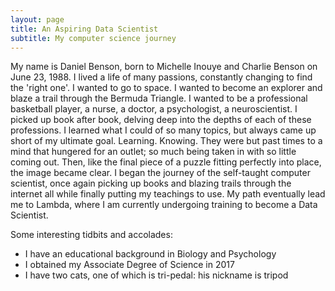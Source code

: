 ```yaml
---
layout: page
title: An Aspiring Data Scientist
subtitle: My computer science journey
---
```


My name is Daniel Benson, born to Michelle Inouye and Charlie Benson on June 23, 1988. I lived a life of many passions, constantly changing to find the 'right one'. I wanted to go to space. I wanted to become an explorer and blaze a trail through the Bermuda Triangle. I wanted to be a professional basketball player, a nurse, a doctor, a psychologist, a neuroscientist. I picked up book after book, delving deep into the depths of each of these professions. I learned what I could of so many topics, but always came up short of my ultimate goal. Learning. Knowing. They were but past times to a mind that hungered for an outlet; so much being taken in with so little coming out. Then, like the final piece of a puzzle fitting perfectly into place, the image became clear. I began the journey of the self-taught computer scientist, once again picking up books and blazing trails through the internet all while finally putting my teachings to use. My path eventually lead me to Lambda, where I am currently undergoing training to become a Data Scientist.

Some interesting tidbits and accolades:

- I have an educational background in Biology and Psychology
- I obtained my Associate Degree of Science in 2017
- I have two cats, one of which is tri-pedal: his nickname is tripod
